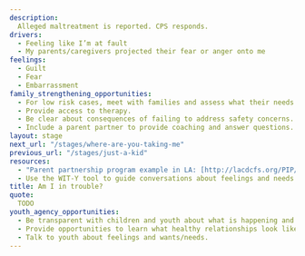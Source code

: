 ```yaml
---
description:
  Alleged maltreatment is reported. CPS responds.
drivers:
  - Feeling like I’m at fault
  - My parents/caregivers projected their fear or anger onto me
feelings:
  - Guilt
  - Fear
  - Embarrassment
family_strengthening_opportunities:
  - For low risk cases, meet with families and assess what their needs and wants are to connect them to community partners for in-home support (i.e. “differential response” in D.C.).
  - Provide access to therapy.
  - Be clear about consequences of failing to address safety concerns.
  - Include a parent partner to provide coaching and answer questions.
layout: stage
next_url: "/stages/where-are-you-taking-me"
previous_url: "/stages/just-a-kid"
resources:
  - "Parent partnership program example in LA: [http://lacdcfs.org/PIP/ParentStory.html][http://lacdcfs.org/PIP/ParentStory.html]"
  - Use the WIT-Y tool to guide conversations about feelings and needs at this time
title: Am I in trouble?
quote:
  TODO
youth_agency_opportunities:
  - Be transparent with children and youth about what is happening and provide them with the therapeutic support they need to help them process it.
  - Provide opportunities to learn what healthy relationships look like.
  - Talk to youth about feelings and wants/needs.
---
```


